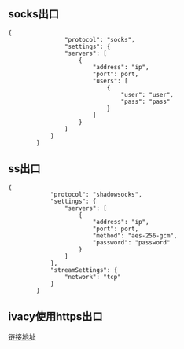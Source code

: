 ## socks出口
```  
{
                "protocol": "socks",
                "settings": {
                "servers": [
                    {
                        "address": "ip",
                        "port": port,
                        "users": [
                            {
                                "user": "user",
                                "pass": "pass"
                            }
                        ]
                    }
                ]
            }
        }
```  

## ss出口  
```
{
            "protocol": "shadowsocks",
            "settings": {
                "servers": [
                    {
                        "address": "ip",
                        "port": port,
                        "method": "aes-256-gcm",
                        "password": "password"
                    }
                ]
            },
            "streamSettings": {
                "network": "tcp"
            }
        }
```  

## ivacy使用https出口
[链接地址](https://github.com/twtmactt/test/blob/master/%E9%85%8D%E7%BD%AE%E8%90%BD%E5%9C%B0%E8%8A%82%E7%82%B9%E5%8F%82%E8%80%83%E6%A8%A1%E6%9D%BF.md)
